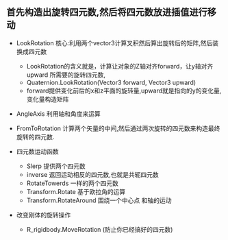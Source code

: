 ## 首先构造出旋转四元数,然后将四元数放进插值进行移动
+ LookRotation 核心:利用两个vector3计算叉积然后算出旋转后的矩阵,然后装换成四元数
  +  LookRotation的含义就是，计算让对象的Z轴对齐forward，让y轴对齐upward 所需要的旋转四元数,
  +  Quaternion.LookRotation(Vector3 forward, Vector3 upward)
  +  forward提供变化前后的x和z平面的旋转量,upward就是指向的y的变化量,变化量构造矩阵
+ AngleAxis 利用轴和角度来运算
+ FromToRotation 计算两个矢量的中间,然后通过两次旋转的四元数来构造最终旋转的四元数.

+ 四元数运动函数
  + Slerp 提供两个四元数
  + inverse 返回运动相反的四元数,也就是共轭四元数
  + RotateTowerds 一样的两个四元数
  + Transform.Rotate 基于欧拉角的运算
  + Transform.RotateAround 围绕一个中心点 和轴的运动

+ 改变刚体的旋转操作
  +  R_rigidbody.MoveRotation (防止你已经搞好的四元数)